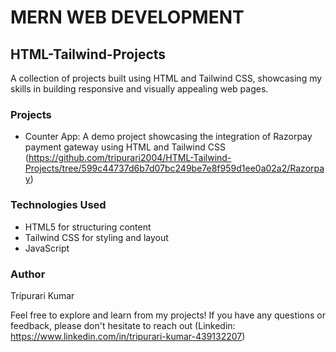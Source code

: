 # MERN WEB DEVELOPMENT

## HTML-Tailwind-Projects
A collection of projects built using HTML and Tailwind CSS, showcasing my skills in building responsive and visually appealing web pages.

### Projects
+ Counter App: A demo project showcasing the integration of Razorpay payment gateway using HTML and Tailwind CSS (https://github.com/tripurari2004/HTML-Tailwind-Projects/tree/599c44737d6b7d07bc249be7e8f959d1ee0a02a2/Razorpay)

### Technologies Used
+ HTML5 for structuring content
+ Tailwind CSS for styling and layout
+ JavaScript
  
### Author
Tripurari Kumar

Feel free to explore and learn from my projects! If you have any questions or feedback, please don't hesitate to reach out (Linkedin: https://www.linkedin.com/in/tripurari-kumar-439132207)
